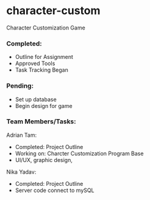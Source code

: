 # character-custom
Character Customization Game

### Completed:
* Outline for Assignment
* Approved Tools
* Task Tracking Began

### Pending:
* Set up database
* Begin design for game

### Team Members/Tasks:
Adrian Tam: 
*  Completed: Project Outline
*  Working on: Charcter Customization Program Base
*  UI/UX, graphic design,

Nika Yadav: 
* Completed: Project Outline
* Server code connect to mySQL

